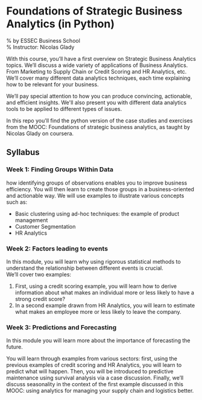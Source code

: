 
# Foundations of Strategic Business Analytics (in Python)  
% by ESSEC Business School  
% Instructor: Nicolas Glady

With this course, you’ll have a first overview on Strategic Business Analytics topics. We’ll discuss a wide variety of applications of Business Analytics. From Marketing to Supply Chain or Credit Scoring and HR Analytics, etc. We’ll cover many different data analytics techniques, each time explaining how to be relevant for your business.

We’ll pay special attention to how you can produce convincing, actionable, and efficient insights. We'll also present you with different data analytics tools to be applied to different types of issues.

In this repo you'll find the python version of the case studies and exercises from the MOOC: Foundations of strategic business analytics, as taught by Nicolas Glady on coursera.

## Syllabus

### Week 1: Finding Groups Within Data

how identifying groups of observations enables you to improve business efficiency. You will then learn to create those groups in a business-oriented and actionable way. We will use examples to illustrate various concepts such as:
* Basic clustering using ad-hoc techniques: the example of product management
* Customer Segmentation
* HR Analytics

### Week 2: Factors leading to events

In this module, you will learn why using rigorous statistical methods to understand the relationship between different events is crucial.  
We’ll cover two examples:
1. First, using a credit scoring example, you will learn how to derive information about what makes an individual more or less likely to have a strong credit score?
2. In a second example drawn from HR Analytics, you will learn to estimate what makes an employee more or less likely to leave the company.

### Week 3: Predictions and Forecasting

In this module you will learn more about the importance of forecasting the future.

You will learn through examples from various sectors: first, using the previous examples of credit scoring and HR Analytics, you will learn to predict what will happen. Then, you will be introduced to predictive maintenance using survival analysis via a case discussion. Finally, we’ll discuss seasonality in the context of the first example discussed in this MOOC: using analytics for managing your supply chain and logistics better.


